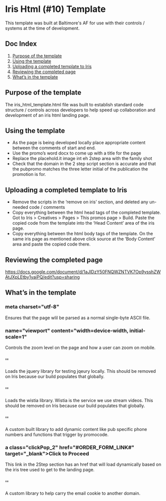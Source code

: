 # Iris Html (#10) Template
This template was built at Baltimore's AF for use with their controls / systems at the time of development.  

## Doc Index
1. [Purpose of the template](#purpose)  
2. [Using the template](#Using)  
3. [Uploading a completed template to Iris](#Uploading)   
4. [Reviewing the completed page](#Review)  
5. [What’s in the template](#Contents)


## <a id="purpose" name="purpose">Purpose of the template</a>
 The iris_html_template.html file was built to establish standard code structure / controls across developers to help speed up collaboration and development of an iris html landing page.


##  <a id="Using" name="Using">Using the template</a>
*	As the page is being developed locally place appropriate content between the comments of start and end.
*	Use the promo’s word docx to come up with a title for the page
*	Replace the placehold.it image int eh 2step area with the family shot
*	Check that the domain in the 2 step script section is accurate and that the pubpromo matches the three letter initial of the publication the promotion is for. 


## <a id="Uploading" name="Uploading">Uploading a completed template to Iris</a>
*	Remove the scripts in the ‘remove on iris’ section, and deleted any un-needed code / comments
*	Copy everything between the html head tags of the completed template. Got to Iris > Creatives > Pages > This promos page > Build. Paste the copied code from the template into the ‘Head Content’ area of the iris page. 
*	Copy everything between the html body tags of the template. On the same iris page as mentioned above click source at the ‘Body Content’ area and paste the copied code there. 


## <a id="Review" name="Review">Reviewing the completed page</a>
https://docs.google.com/document/d/1aJlDzY50FNQWZNTVK7Op9ysshZWAtJXpLEtby1yaiPQ/edit?usp=sharing


## <a id="Contents" name="Contents">What’s in the template</a>

### meta charset="utf-8"
Ensures that the page wlil be parsed as a normal single-byte ASCII file.

### name="viewport" content="width=device-width, initial-scale=1"
Controls the zoom level on the page and how a user can zoom on mobile. 

### '<script src="https://ajax.googleapis.com/ajax/libs/jquery/1.12.4/jquery.min.js"></script>'
Loads the jquery library for testing jqeury locally. This should be removed on Iris because our build populates that globally. 

### '<script src="https://fast.wistia.com/assets/external/E-v1.js" async></script>'
Loads the wistia library. Wistia is the service we use stream videos. This should be removed on Iris because our build populates that globally. 

### '<script src="https://d13p2xj50zkyqm.cloudfront.net/scripts/promo_function.js"></script>'
A custom built library to add dynamic content like pub specific phone numbers and functions that trigger by promocode.

### a class="clickPop_2" href="#ORDER_FORM_LINK#" target="_blank">Click to Proceed
This link in the 2Step section has an href that will load dynamically based on the iris tree used to get to the landing page. 

### '<script src="https://d2fdrq23ypws1n.cloudfront.net/reports/LFW/Turapur_0615/Turapitcher_0715/2step.js"></script>'

A custom library to help carry the email cookie to another domain. 



